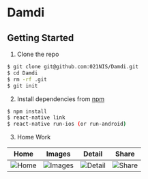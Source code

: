 # Damdi

## Getting Started

1.  Clone the repo

```bash
$ git clone git@github.com:021NIS/Damdi.git
$ cd Damdi
$ rm -rf .git
$ git init
```

2.  Install dependencies from [npm](https://www.npmjs.com)

```bash
$ npm install
$ react-native link
$ react-native run-ios (or run-android)
```

3.  Home Work

| Home                                                                 | Images                                                                    | Detail                                                                   | Share                                                                  |
| -------------------------------------------------------------------- | ------------------------------------------------------------------------- | ------------------------------------------------------------------------ | ---------------------------------------------------------------------- |
| ![Home](https://github.com/021NIS/Damdi/blob/master/images/home.png) | ![Images](https://github.com/021NIS/Damdi/blob/master/images/results.png) | ![Detail](https://github.com/021NIS/Damdi/blob/master/images/detail.png) | ![Share](https://github.com/021NIS/Damdi/blob/master/images/share.png) |
